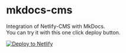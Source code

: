 # mkdocs-cms
Integration of Netlify-CMS with MkDocs.  
You can try it with this one click deploy button.

<a href="https://app.netlify.com/start/deploy?repository=https://github.com/pigeonflight/mkdocs-cms&stack=cms"> <img src="https://www.netlify.com/img/deploy/button.svg" title="Deploy to Netlify"> </a>
